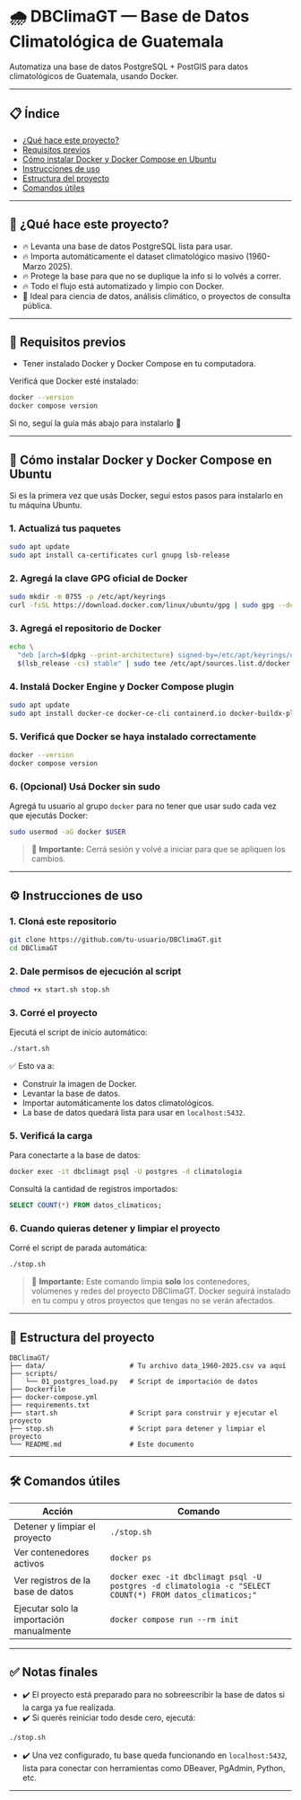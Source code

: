 # 🌧️ DBClimaGT — Base de Datos Climatológica de Guatemala

Automatiza una base de datos PostgreSQL + PostGIS para datos climatológicos de Guatemala, usando Docker.

---

## 📋 Índice

- [¿Qué hace este proyecto?](#-qué-hace-este-proyecto)
- [Requisitos previos](#-requisitos-previos)
- [Cómo instalar Docker y Docker Compose en Ubuntu](#-cómo-instalar-docker-y-docker-compose-en-ubuntu)
- [Instrucciones de uso](#-instrucciones-de-uso)
- [Estructura del proyecto](#-estructura-del-proyecto)
- [Comandos útiles](#-comandos-útiles)


---

## 🚀 ¿Qué hace este proyecto?

- 🔥 Levanta una base de datos PostgreSQL lista para usar.
- 🔥 Importa automáticamente el dataset climatológico masivo (1960- Marzo 2025).
- 🔥 Protege la base para que no se duplique la info si lo volvés a correr.
- 🔥 Todo el flujo está automatizado y limpio con Docker.
- 🐳 Ideal para ciencia de datos, análisis climático, o proyectos de consulta pública.

---

## 🧹 Requisitos previos

- Tener instalado Docker y Docker Compose en tu computadora.

Verificá que Docker esté instalado:

```bash
docker --version
docker compose version
```

Si no, seguí la guía más abajo para instalarlo 🚀

---

## 🐳 Cómo instalar Docker y Docker Compose en Ubuntu

Si es la primera vez que usás Docker, seguí estos pasos para instalarlo en tu máquina Ubuntu.

### 1. Actualizá tus paquetes

```bash
sudo apt update
sudo apt install ca-certificates curl gnupg lsb-release
```

### 2. Agregá la clave GPG oficial de Docker

```bash
sudo mkdir -m 0755 -p /etc/apt/keyrings
curl -fsSL https://download.docker.com/linux/ubuntu/gpg | sudo gpg --dearmor -o /etc/apt/keyrings/docker.gpg
```

### 3. Agregá el repositorio de Docker

```bash
echo \
  "deb [arch=$(dpkg --print-architecture) signed-by=/etc/apt/keyrings/docker.gpg] https://download.docker.com/linux/ubuntu \
  $(lsb_release -cs) stable" | sudo tee /etc/apt/sources.list.d/docker.list > /dev/null
```

### 4. Instalá Docker Engine y Docker Compose plugin

```bash
sudo apt update
sudo apt install docker-ce docker-ce-cli containerd.io docker-buildx-plugin docker-compose-plugin
```

### 5. Verificá que Docker se haya instalado correctamente

```bash
docker --version
docker compose version
```

### 6. (Opcional) Usá Docker sin sudo

Agregá tu usuario al grupo `docker` para no tener que usar sudo cada vez que ejecutás Docker:

```bash
sudo usermod -aG docker $USER
```

> 🔄 **Importante:** Cerrá sesión y volvé a iniciar para que se apliquen los cambios.

---

## ⚙️ Instrucciones de uso

### 1. Cloná este repositorio

```bash
git clone https://github.com/tu-usuario/DBClimaGT.git
cd DBClimaGT
```


### 2. Dale permisos de ejecución al script

```bash
chmod +x start.sh stop.sh
```

### 3. Corré el proyecto

Ejecutá el script de inicio automático:

```bash
./start.sh
```

✅ Esto va a:
- Construir la imagen de Docker.
- Levantar la base de datos.
- Importar automáticamente los datos climatológicos.
- La base de datos quedará lista para usar en `localhost:5432`.

### 5. Verificá la carga

Para conectarte a la base de datos:

```bash
docker exec -it dbclimagt psql -U postgres -d climatologia
```

Consultá la cantidad de registros importados:

```sql
SELECT COUNT(*) FROM datos_climaticos;
```

### 6. Cuando quieras detener y limpiar el proyecto

Corré el script de parada automática:

```bash
./stop.sh
```

> 🧹 **Importante:** Este comando limpia **solo** los contenedores, volúmenes y redes del proyecto DBClimaGT. Docker seguirá instalado en tu compu y otros proyectos que tengas no se verán afectados.

---

## 📂 Estructura del proyecto

```
DBClimaGT/
├── data/                     # Tu archivo data_1960-2025.csv va aquí
├── scripts/
│   └── 01_postgres_load.py   # Script de importación de datos
├── Dockerfile
├── docker-compose.yml
├── requirements.txt
├── start.sh                  # Script para construir y ejecutar el proyecto
├── stop.sh                   # Script para detener y limpiar el proyecto
└── README.md                 # Este documento
```

---

## 🛠️ Comandos útiles

| Acción                         | Comando |
|--------------------------------|----------|
| Detener y limpiar el proyecto  | `./stop.sh` |
| Ver contenedores activos       | `docker ps` |
| Ver registros de la base de datos | `docker exec -it dbclimagt psql -U postgres -d climatologia -c "SELECT COUNT(*) FROM datos_climaticos;"` |
| Ejecutar solo la importación manualmente | `docker compose run --rm init` |

---

## ✅ Notas finales

- ✔️ El proyecto está preparado para no sobreescribir la base de datos si la carga ya fue realizada.
- ✔️ Si querés reiniciar todo desde cero, ejecutá:

```bash
./stop.sh
```

- ✔️ Una vez configurado, tu base queda funcionando en `localhost:5432`, lista para conectar con herramientas como DBeaver, PgAdmin, Python, etc.

---
